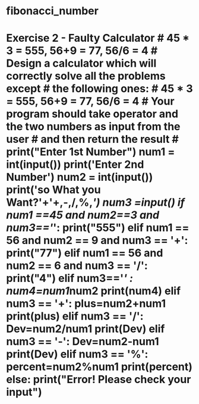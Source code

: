 # fibonacci_number
# Exercise 2 - Faulty Calculator # 45 * 3 = 555, 56+9 = 77, 56/6 = 4 # Design a calculator which will correctly solve all the problems except # the following ones: # 45 * 3 = 555, 56+9 = 77, 56/6 = 4 # Your program should take operator  and the two numbers as input from the user # and then return the result #  print("Enter 1st Number") num1 = int(input()) print('Enter 2nd Number') num2 = int(input()) print('so What you Want?'+'+,-,/,%,*') num3 =input()  if num1 ==45 and num2==3 and num3=='*':     print("555") elif num1 == 56 and num2 == 9 and num3 == '+':         print("77") elif num1 == 56 and num2 == 6 and num3 == '/':         print("4") elif num3=='*' :     num4=num1*num2     print(num4) elif num3 == '+':     plus=num2+num1     print(plus) elif num3 == '/':     Dev=num2/num1     print(Dev) elif num3 == '-':     Dev=num2-num1     print(Dev) elif num3 == '%':     percent=num2%num1     print(percent) else:     print("Error! Please check your input")
